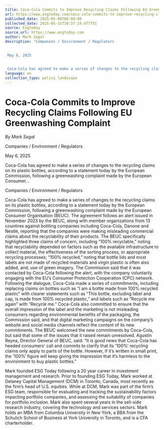 ```yaml
---
title: Coca-Cola Commits to Improve Recycling Claims Following EU Greenwashing Complaint
url: https://www.esgtoday.com/coca-cola-commits-to-improve-recycling-claims-following-eu-greenwashing-complaint/
published_date: 2025-05-06T00:00:00
collected_date: 2025-05-31T10:37:19.677751
source: Esgtoday
source_url: https://www.esgtoday.com
author: Mark Segal
description: "Companies / Environment / Regulators 
 
 
 May 6, 2025 
 
 
 Coca-Cola has agreed to make a series of changes to the recycling claims on its plastic bottles, according to a statement today by the European Commission, following a greenwashing complaint made by the European Consumer..."
language: en
collection_type: policy_landscape
---
```


# Coca-Cola Commits to Improve Recycling Claims Following EU Greenwashing Complaint

*By Mark Segal*

Companies / Environment / Regulators 
 
 
 May 6, 2025 
 
 
 Coca-Cola has agreed to make a series of changes to the recycling claims on its plastic bottles, according to a statement today by the European Commission, following a greenwashing complaint made by the European Consumer...

Companies / Environment / Regulators

Coca-Cola has agreed to make a series of changes to the recycling claims on its plastic bottles, according to a statement today by the European Commission, following a greenwashing complaint made by the European Consumer Organisation (BEUC). 
 The agreement follows an alert issued in November 2023 by the BEUC, along with member organizations from 13 countires against bottling companies including Coca-Cola, Danone and Nestlé, reporting that the companies were making misleading commercial claims about the recyclability of their products. The BEUC specifically highlighted three claims of concern, including “100% recyclable,” noting that recyclability depended on factors such as the available infrastructure to collect material, the effectiveness of the sorting process, or appropriate recycling processes; “100% recycled,” noting that bottle lids and most labels are not made of recycled materials and virgin plastic is often also added, and; use of green imagery. 
 The Commission said that it was contacted by Coca-Cola following the alert, with the company voluntarily engaging with the EU’s Consumer Protection Cooperation (CPC) network. Following the dialogue, Coca-Cola made a series of commitments, including replacing claims on bottles such as “I am a bottle made from 100% recycled plastic” with clearer statements such as “This bottle, excluding label and cap, is made from 100% recycled plastic,” and labels such as “Recycle me again” with “Recycle me.” 
 Coca-Cola also committed to ensure that the overall impression of the label and the marketing is not misleading consumers regarding environmental benefits of the packaging, the Commission said, and that digital marketing campaigns on the company’s website and social media channels reflect the content of its new commitments. 
 The BEUC welcomed the new commitments by Coca-Cola, but said that some of the issues that it raised remain unresolved. 
 Agustín Reyna, Director General of BEUC, said: 
 “It is good news that Coca-Cola has heeded consumers’ call and commits to clarify that its ‘100%’ recycling claims only apply to parts of the bottle. However, if it’s written in small print, the ‘100%’ figure will keep giving the impression that it’s harmless to the environment to buy plastic bottles.”

Mark founded ESG Today following a 20 year career in investment management and research. Prior to founding ESG Today, Mark worked at Delaney Capital Management (DCM) in Toronto, Canada, most recently as the firm’s head of U.S. equities. While at DCM, Mark was part of the firm’s ESG team, responsible for evaluating and tracking the sustainability factors impacting portfolio companies, and assessing the suitability of companies for portfolio inclusion. Mark also spent several years in the sell-side research industry, covering the technology and services sectors. Mark holds an MBA from Columbia University in New York, a BBA from the Schulich School of Business at York University in Toronto, and is a CFA charterholder.